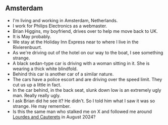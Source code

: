 ## Amsterdam

- I'm living and working in Amsterdam, Netherlands.
- I work for Philips Electronics as a webmaster.
- Brian Higgins, my boyfriend, drives over to help me move back to UK.
- It is May probably.
- We stay at the Holiday Inn Express near to where I live in the Rivierenbuurt.
- As we're driving out of the hotel on our way to the boat, I see something strange.
- A black sedan-type car is driving with a woman sitting in it. She is wearing a thick white blindfold.
- Behind this car is another car of a similar nature. 
- The cars have a police escort and are driving over the speed limit. They cut us up a little in fact.
- In the car behind, in the back seat, slunk down low is an extremely ugly man. Really really ugly.
- I ask Brian did he see it? He didn't. So I told him what I saw it was so strange. He may remember.
- Is this the same man who stalked me on X and followed me around [Lourdes and Cauterets](../2024/august.md#followed-by-the-gypsy-in-france) in August 2024?
